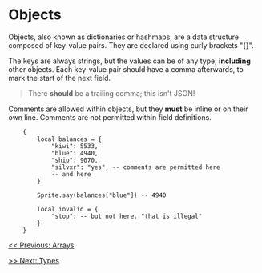 # Objects

Objects, also known as dictionaries or hashmaps, are a data structure composed of key-value pairs.
They are declared using curly brackets "{}".

The keys are always strings, but the values can be of any type, **including** other objects. 
Each key-value pair should have a comma afterwards, to mark the start of the next field.

> There **should** be a trailing comma; this isn't JSON!

Comments are allowed within objects, but they **must** be inline or on their own line.
Comments are not permitted within field definitions.

```gum
    {
        local balances = {
            "kiwi": 5533,
            "blue": 4940,
            "ship": 9070,
            "silvxr": "yes", -- comments are permitted here
            -- and here
        }

        Sprite.say(balances["blue"]) -- 4940

        local invalid = {
            "stop": -- but not here. "that is illegal" 
        }
    }
```

[<< Previous: Arrays](main/arrays.md)

[>> Next: Types](main/types.md)